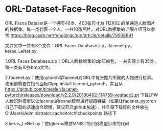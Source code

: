 # ORL-Dataset-Face-Recognition
ORL Faces Dataset是一个拥有40类、400张尺寸为 112X92 的单通道人脸图片的数据集。每一类代表一个人，一共10张照片。对ORL数据集的详细介绍可以参考 https://blog.csdn.net/fengbingchun/article/details/79008891 

文件夹中一共有3个文件：ORL Faces Database.zip，facenet.py，keras_LeNet.py

1.ORL Faces Database.zip：ORL人脸数据集的zip压缩包，一共实际上有35类，每一类有10张bmp文件。


2.facenet.py：使用pytorch写facenet对ORL中每张图片所属的人物进行检索。使用前需要在指令面板中pip install facenet_pytorch，并且从 https://github.com/timesler/facenet-pytorch/releases/download/v2.2.9/20180402-114759-vggface2.pt 下载LFW人脸识别模型以让facenet的resnet模型进行提取特征（如果让facenet_pytorch自己下载的话速度会很慢，建议开启github加速），并且将下载好的文件放在 C:\Users\Administrator\.cache\torch\checkpoints 路径下

3.keras_LeNet.py：使用keras模仿MNIST的识别模型训练的代码
